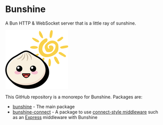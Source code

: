 # Bunshine

A Bun HTTP & WebSocket server that is a little ray of sunshine.

<img alt="Bunshine Logo" src="https://github.com/kensnyder/bunshine/raw/main/packages/bunshine/assets/bunshine-logo.png?v=3.0.0" width="200" height="187" />

This GitHub repository is a monorepo for Bunshine. Packages are:

- [bunshine](./packages/bunshine/README.md) - The main package
- [bunshine-connect](./packages/bunshine-connect/README.md) - A package to use [connect-style middleware](https://github.com/senchalabs/connect) such as an [Express](https://expressjs.com/) middleware with Bunshine
